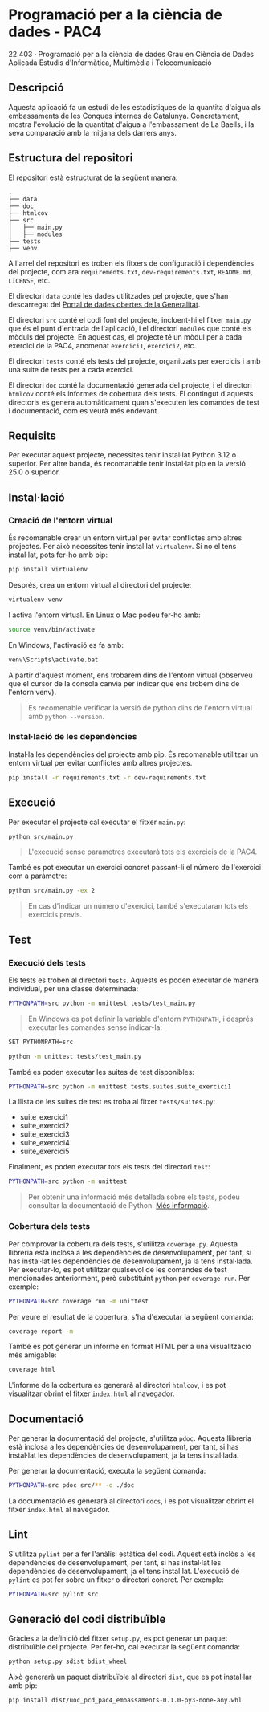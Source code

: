 # Programació per a la ciència de dades - PAC4
22.403 · Programació per a la ciència de dades
Grau en Ciència de Dades Aplicada
Estudis d'Informàtica, Multimèdia i Telecomunicació

## Descripció
Aquesta aplicació fa un estudi de les estadistiques de la quantita d'aigua als embassaments de les Conques internes de Catalunya.
Concretament, mostra l'evolució de la quantitat d'aigua a l'embassament de La Baells, i la seva comparació amb la mitjana dels darrers anys.

## Estructura del repositori
El repositori està estructurat de la següent manera:
```
.
├── data
├── doc
├── htmlcov
├── src
│   ├── main.py
│   ├── modules
├── tests
├── venv
```
A l'arrel del repositori es troben els fitxers de configuració i dependències del projecte, com ara `requirements.txt`, `dev-requirements.txt`, `README.md`, `LICENSE`, etc.

El directori `data` conté les dades utilitzades pel projecte, que s'han descarregat del [Portal de dades obertes de la Generalitat](https://analisi.transparenciacatalunya.cat/Medi-Ambient/Quantitat-d-aigua-als-embassaments-de-les-Conques-/gn9e-3qhr/about_data).

El directori `src` conté el codi font del projecte, incloent-hi el fitxer `main.py` que és el punt d'entrada de l'aplicació, i el directori `modules` que conté els mòduls del projecte.
En aquest cas, el projecte té un mòdul per a cada exercici de la PAC4, anomenat `exercici1`, `exercici2`, etc.

El directori `tests` conté els tests del projecte, organitzats per exercicis i amb una suite de tests per a cada exercici.

El directori `doc` conté la documentació generada del projecte, i el directori `htmlcov` conté els informes de cobertura dels tests. El contingut d'aquests directoris es genera automàticament quan s'executen les comandes de test i documentació, com es veurà més endevant.

## Requisits
Per executar aquest projecte, necessites tenir instal·lat Python 3.12 o superior.
Per altre banda, és recomanable tenir instal·lat pip en la versió 25.0 o superior.

## Instal·lació

### Creació de l'entorn virtual
És recomanable crear un entorn virtual per evitar conflictes amb altres projectes.
Per això necessites tenir instal·lat `virtualenv`. Si no el tens instal·lat, pots fer-ho amb pip:
```bash
pip install virtualenv
```
Després, crea un entorn virtual al directori del projecte:
```bash
virtualenv venv
```
I activa l'entorn virtual. En Linux o Mac podeu fer-ho amb:
```bash
source venv/bin/activate
```

En Windows, l'activació es fa amb:
```bash
venv\Scripts\activate.bat
```

A partir d'aquest moment, ens trobarem dins de l'entorn virtual (observeu que el cursor de la consola canvia per indicar que ens trobem dins de l'entorn venv).

> Es recomenable verificar la versió de python dins de l'entorn virtual amb `python --version`.

### Instal·lació de les dependències
Instal·la les dependències del projecte amb pip. 
És recomanable utilitzar un entorn virtual per evitar conflictes amb altres projectes.
```bash
pip install -r requirements.txt -r dev-requirements.txt
```

## Execució
Per executar el projecte cal executar el fitxer `main.py`:
```bash
python src/main.py
```

> L'execució sense parametres executarà tots els exercicis de la PAC4.

També es pot executar un exercici concret passant-li el número de l'exercici com a paràmetre:
```bash
python src/main.py -ex 2
```
> En cas d'indicar un número d'exercici, també s'executaran tots els exercicis previs.

## Test
### Execució dels tests
Els tests es troben al directori `tests`. 
Aquests es poden executar de manera individual, per una classe determinada:
```bash
PYTHONPATH=src python -m unittest tests/test_main.py
``` 

> En Windows es pot definir la variable d'entorn `PYTHONPATH`, i després executar les comandes sense indicar-la:
```bash
SET PYTHONPATH=src

python -m unittest tests/test_main.py
``` 

També es poden executar les suites de test disponibles: 
```bash
PYTHONPATH=src python -m unittest tests.suites.suite_exercici1
```

La llista de les suites de test es troba al fitxer `tests/suites.py`:
* suite_exercici1
* suite_exercici2
* suite_exercici3
* suite_exercici4
* suite_exercici5

Finalment, es poden executar tots els tests del directori `test`:
```bash
PYTHONPATH=src python -m unittest
```

> Per obtenir una informació més detallada sobre els tests, podeu consultar la documentació de Python.
> [Més informació](https://docs.python.org/3/library/unittest.html).

### Cobertura dels tests
Per comprovar la cobertura dels tests, s'utilitza `coverage.py`.
Aquesta llibreria està inclòsa a les dependències de desenvolupament, per tant, si has instal·lat les dependències de desenvolupament, ja la tens instal·lada.
Per executar-lo, es pot utilitzar qualsevol de les comandes de test mencionades anteriorment, 
però substituint `python` per `coverage run`. Per exemple:
```bash
PYTHONPATH=src coverage run -m unittest
```

Per veure el resultat de la cobertura, s'ha d'executar la següent comanda:
```bash
coverage report -m
```

També es pot generar un informe en format HTML per a una visualització més amigable:
```bash
coverage html
```

L'informe de la cobertura es generarà al directori `htmlcov`, i es pot visualitzar obrint el fitxer `index.html` al navegador.

## Documentació
Per generar la documentació del projecte, s'utilitza `pdoc`.
Aquesta llibreria està inclosa a les dependències de desenvolupament, per tant, si has instal·lat les dependències de desenvolupament, ja la tens instal·lada.

Per generar la documentació, executa la següent comanda:
```bash
PYTHONPATH=src pdoc src/** -o ./doc
```

La documentació es generarà al directori `docs`, i es pot visualitzar obrint el fitxer `index.html` al navegador.

## Lint
S'utilitza `pylint` per a fer l'anàlisi estàtica del codi.
Aquest està inclòs a les dependències de desenvolupament, per tant, si has instal·lat les dependències de desenvolupament, ja el tens instal·lat.
L'execució de `pylint` es pot fer sobre un fitxer o directori concret. Per exemple:
```bash
PYTHONPATH=src pylint src
```

## Generació del codi distribuïble
Gràcies a la definició del fitxer `setup.py`, es pot generar un paquet distribuïble del projecte.
Per fer-ho, cal executar la següent comanda:
```bash
python setup.py sdist bdist_wheel
```

Això generarà un paquet distribuïble al directori `dist`, que es pot instal·lar amb pip:
```bash
pip install dist/uoc_pcd_pac4_embassaments-0.1.0-py3-none-any.whl
```